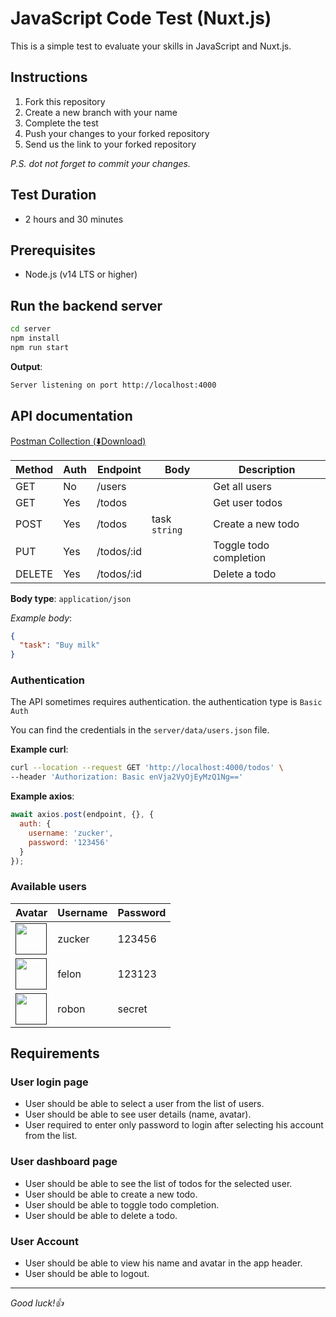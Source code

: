 # JavaScript Code Test (Nuxt.js)

This is a simple test to evaluate your skills in JavaScript and Nuxt.js.

## Instructions

1. Fork this repository
2. Create a new branch with your name
3. Complete the test
4. Push your changes to your forked repository
5. Send us the link to your forked repository

*P.S. dot not forget to commit your changes.*

## Test Duration

- 2 hours and 30 minutes

## Prerequisites

- Node.js (v14 LTS or higher)

## Run the backend server

```bash
cd server
npm install
npm run start
```

**Output**:

```bash
Server listening on port http://localhost:4000
```

## API documentation

[Postman Collection (⬇️Download)](https://api.postman.com/collections/2008200-b6fd706b-c4ec-498a-b044-50e0af95505f?access_key=PMAT-01GMAG1BQ7GD4P89M2Q2KFFT51)

| Method | Auth | Endpoint | Body | Description |
| ------ | ---- | -------- | ---- | ----------- |
| GET | No | /users | | Get all users |
| GET | Yes | /todos | | Get user todos |
| POST | Yes | /todos | task `string` | Create a new todo |
| PUT | Yes | /todos/:id | | Toggle todo completion |
| DELETE | Yes | /todos/:id | | Delete a todo |

**Body type**: `application/json`

*Example body*:

```json
{
  "task": "Buy milk"
}
```

### Authentication

The API sometimes requires authentication. the authentication type is `Basic Auth`

You can find the credentials in the `server/data/users.json` file.

**Example curl**:

```bash
curl --location --request GET 'http://localhost:4000/todos' \
--header 'Authorization: Basic enVja2VyOjEyMzQ1Ng=='
```

**Example axios**:

```js
await axios.post(endpoint, {}, {
  auth: {
    username: 'zucker',
    password: '123456'
  }
});
```

### Available users

| Avatar | Username | Password |
| ------ | -------- | -------- |
| [<img src="https://robohash.org/zucker-ping.png" width="50">]() | zucker | 123456 |
| [<img src="https://robohash.org/felon-must.png" width="50">]() | felon | 123123 |
| [<img src="https://robohash.org/robon-wood.png" width="50">]() | robon | secret |

## Requirements

### User login page

- User should be able to select a user from the list of users.
- User should be able to see user details (name, avatar).
- User required to enter only password to login after selecting his account from the list.

### User dashboard page

- User should be able to see the list of todos for the selected user.
- User should be able to create a new todo.
- User should be able to toggle todo completion.
- User should be able to delete a todo.

### User Account

- User should be able to view his name and avatar in the app header.
- User should be able to logout.

---

*Good luck!👍*
